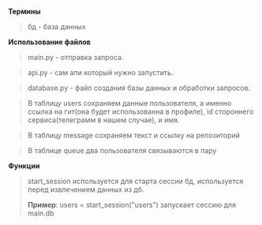 **Термины**
>бд - база данных
> 
**Использование файлов**
>main.py - отправка запроса. 

>api.py - сам апи который нужно запустить.

>database.py - файл создания базы данных и обработки запросов.

>В таблицу users сохраняем данные пользователя, а именно ссылка на гит(она будет использованна в профиле), id стороннего сервиса(телеграмм в нашем случае), и имя.

>В таблицу message сохраняем текст и ссылку на репозиторий

>В таблице queue два пользователя связываются в пару 

**Функции**
>start_session используется для старта сессии бд, используется перед извлечением данных из дб.
> 
>**Пример**: users = start_session("users") запускает сессию для main.db